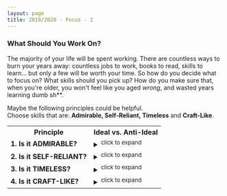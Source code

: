 ```yaml
---
layout: page
title: 2019/2020 - Focus - I
---
```


### What Should You Work On?

The majority of your life will be spent working. There are countless ways to burn your years away: countless jobs to work, books to read, skills to learn... but only a few will be worth your time. So how do you decide what to focus on? What skills should you pick up? How do you make sure that, when you're older, you won't feel like you aged *wrong*, and wasted years learning dumb sh**.

Maybe the following principles could be helpful. <br>
Choose skills that are: **Admirable, Self-Reliant, Timeless** and **Craft-Like**.



<table style="width:140%">
  <tr>
    <th>Principle</th>
    <th>Ideal vs. Anti-Ideal</th>
  </tr>
  <tr>
    <td><b>1. Is it ADMIRABLE?</b></td>
    <td> <details><summary><sup>click to expand</sup></summary>
      <b> Ideal: </b> Is it respectable and meaningful to you? Does it help you be a bit more like who you admire? Does the thought of mastering the skill excite you? Then yes - go learn it, 100%. In fact, 'inspiration is perishable' <sup>from Re:Work</sup>, so maybe put everything else aside and focus 100% on this. You learn and create much faster when there is emotional intensity behind your work.
      <br>
      <b> Anti-Ideal: </b> Or is it the opposite? Are you bored? Fighting procrastination and 'working hard' like a domesticated lapdog? Maybe you tell yourself that you're being 'disciplined' and you 'work hard', when really you're just too scared to disobediently pursue your own interests. Procrastination might be your body's warning signal: you're rotting your soul and your self-respect if you keep working on this. 
      <br> 
      </details>
    </td>
  </tr>
  <tr>
    <td><b>2. Is it SELF-RELIANT? </b></td>
    <td><details><summary><sup>click to expand</sup></summary>
      <b> Ideal: </b>Is it independent and self-reliant? Can you create value and wealth in entrepreneurial ventures with small teams? ('front office', close-to-the-money, revenue-generating?). Will it help you take risks in the open market? 
      <br>
      <b> Anti-Ideal: </b>Or is it a heavily dependent, specialised skill that's useless outside of large corporations? Will it make you fragile and dependent on corporate 'performance' reviews, your manager's opinion, and the whims of the geniuses working in HR departments? Is it a skill that only pays if you offer your obedience to a bigcorp?  
      <br> 
      </details>
    </td>
  </tr>
  <tr>
    <td><b>3. Is it TIMELESS?</b></td>
    <td><details><summary><sup>click to expand</sup></summary>
      <b> Ideal: </b> Can you compound your knowledge and understanding of the field over decades? Can you pick up real 'wisdom' and experience in the field? Does it have timeless principles that you can apply 20 years into the future?
      <br>
      <b> Anti-Ideal: </b>Or are you learning something that'll be useless in 10 years time? Is it just a dumb fad that you'll eventually forget?
      <br> 
      </details>
    </td>
  </tr>
  <tr>
    <td><b>4. Is it CRAFT-LIKE?</b></td>
    <td><details><summary><sup>click to expand</sup></summary>
      <b> Ideal: </b> Are there noticeable skill-gaps between the best and the mediocre? Is there elegance and simplicity in high-quality work? Can you master the craft so that you're better than the competition? Will it reward creativity, skill or contrarian thinking? 
      <br>
      <b> Anti-Ideal: </b>Or is the work mostly the same, regardless of who does it? Are you able to teach a 'Gender Studies & Post-Colonial Poetry MSc' grad how to master it in less than 12 months? (or a STEM graduate, in under 3 months?)
      <br> 
      </details>
    </td>
  </tr>
</table>
